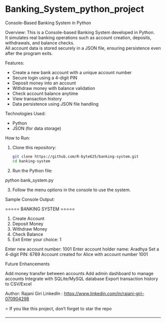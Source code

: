 # Banking_System_python_project
Console-Based Banking System in Python

Overview:
This is a Console-based Banking System developed in Python.  
It simulates real banking operations such as account creation, deposits, withdrawals, and balance checks.  
All account data is stored securely in a JSON file, ensuring persistence even after the program exits.  

 Features:
- Create a new bank account with a unique account number  
- Secure login using a 4-digit PIN 
- Deposit money into an account
- Withdraw money with balance validation  
- Check account balance anytime  
- View transaction history 
- Data persistence using JSON file handling

Technologies Used:
- Python 
- JSON (for data storage)  

 How to Run:
1. Clone this repository:
   ```bash
   git clone https://github.com/R-byte625/banking-system.git
   cd banking-system
   
2. Run the Python file:

python bank_system.py

3. Follow the menu options in the console to use the system.

 Sample Console Output:

===== BANKING SYSTEM =====
1. Create Account
2. Deposit Money
3. Withdraw Money
4. Check Balance
5. Exit
Enter your choice: 1

Enter new account number: 1001
Enter account holder name: Aradhya
Set a 4-digit PIN: 6789
Account created for Alice with account number 1001

Future Enhancements

Add money transfer between accounts
Add admin dashboard to manage accounts
Integrate with SQLite/MySQL database
Export transaction history to CSV/Excel

Author:
Rajani Giri
LinkedIn : https://www.linkedin.com/in/rajani-giri-070904298

⭐ If you like this project, don’t forget to star the repo
___
